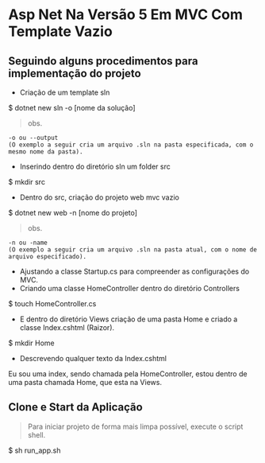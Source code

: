 # Asp Net Na Versão 5 Em MVC Com Template Vazio

## Seguindo alguns procedimentos para implementação do projeto

- Criação de um template sln

$ dotnet new sln -o [nome da solução]
    
> obs. 
    
    -o ou --output 
    (O exemplo a seguir cria um arquivo .sln na pasta especificada, com o mesmo nome da pasta).

- Inserindo dentro do diretório sln um folder src

$ mkdir src

- Dentro do src, criação do projeto web mvc vazio

$ dotnet new web -n [nome do projeto]

> obs. 

    -n ou -name     
    (O exemplo a seguir cria um arquivo .sln na pasta atual, com o nome de arquivo especificado).

- Ajustando a classe Startup.cs para compreender as configurações do MVC.
- Criando uma classe HomeController dentro do diretório Controllers

$ touch HomeController.cs

- E dentro do diretório Views criação de uma pasta Home e criado a classe Index.cshtml (Raizor).

$ mkdir Home

- Descrevendo qualquer texto da Index.cshtml

Eu sou uma index, sendo chamada pela HomeController, estou dentro de uma pasta chamada Home, que esta na Views.

## Clone e Start da Aplicação

> Para iniciar projeto de forma mais limpa possível, execute o script shell.

$ sh run_app.sh
